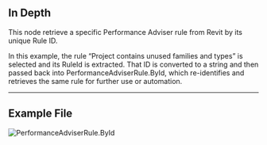 ## In Depth
This node retrieve a specific Performance Adviser rule from Revit by its unique Rule ID.

In this example, the rule “Project contains unused families and types” is selected and its RuleId is extracted. That ID is converted to a string and then passed back into PerformanceAdviserRule.ById, which re-identifies and retrieves the same rule for further use or automation.
___
## Example File

![PerformanceAdviserRule.ById](./Revit.Elements.PerformanceAdviserRule.ById_img.jpg)